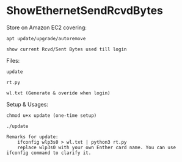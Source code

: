 # ShowEthernetSendRcvdBytes

Store on Amazon EC2 covering:

    apt update/upgrade/autoremove

    show current Rcvd/Sent Bytes used till login


Files:

    update

    rt.py

    wl.txt (Generate & overide when login)



Setup & Usages:

    chmod u+x update (one-time setup)

    ./update

    Remarks for update:
        ifconfig wlp3s0 > wl.txt | python3 rt.py
        replace wlp3s0 with your own Enther card name. You can use ifconfig command to clarify it.
